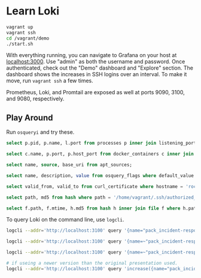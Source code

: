 # Learn Loki

```bash
vagrant up
vagrant ssh
cd /vagrant/demo
./start.sh
```

With everything running, you can navigate to Grafana on your host at [localhost:3000](http://localhost:3000).
Use "admin" as both the username and password.
Once authenticated, check out the "Demo" dashboard and "Explore" section.
The dashboard shows the increases in SSH logins over an interval.
To make it move, run `vagrant ssh` a few times.

Prometheus, Loki, and Promtail are exposed as well at ports 9090, 3100, and 9080, respectively.

## Play Around

Run `osqueryi` and try these.

```sql
select p.pid, p.name, l.port from processes p inner join listening_ports l on p.pid = l.pid where l.port <> 0;

select c.name, p.port, p.host_port from docker_containers c inner join docker_container_ports p on c.id = p.id order by c.name;

select name, source, base_uri from apt_sources;

select name, description, value from osquery_flags where default_value <> value;

select valid_from, valid_to from curl_certificate where hostname = 'rocdev.org';

select path, md5 from hash where path = '/home/vagrant/.ssh/authorized_keys';

select f.path, f.mtime, h.md5 from hash h inner join file f where h.path = '/home/vagrant/.ssh/authorized_keys' and f.path = '/home/vagrant/.ssh/authorized_keys';
```

To query Loki on the command line, use `logcli`.

```bash
logcli --addr='http://localhost:3100' query '{name="pack_incident-response_last"}'

logcli --addr='http://localhost:3100' query '{name=~"pack_incident-response.*"}'

logcli --addr='http://localhost:3100' query '{name=~"pack_incident-response.*"} |= "last"'

# if useing a newer version than the original presentation used.
logcli --addr='http://localhost:3100' query 'increase({name="pack_incident-response_last"}[5m])'
```
